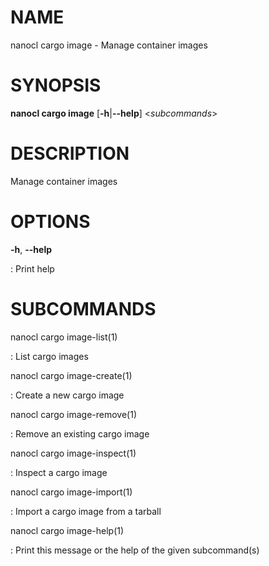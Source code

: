 NAME
====

nanocl cargo image - Manage container images

SYNOPSIS
========

**nanocl cargo image** \[**-h**\|**\--help**\] \<*subcommands*\>

DESCRIPTION
===========

Manage container images

OPTIONS
=======

**-h**, **\--help**

:   Print help

SUBCOMMANDS
===========

nanocl cargo image-list(1)

:   List cargo images

nanocl cargo image-create(1)

:   Create a new cargo image

nanocl cargo image-remove(1)

:   Remove an existing cargo image

nanocl cargo image-inspect(1)

:   Inspect a cargo image

nanocl cargo image-import(1)

:   Import a cargo image from a tarball

nanocl cargo image-help(1)

:   Print this message or the help of the given subcommand(s)
